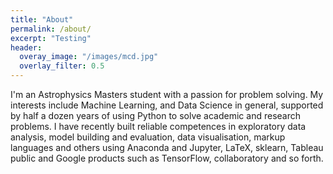 ```yaml
---
title: "About"
permalink: /about/
excerpt: "Testing"
header:
  overay_image: "/images/mcd.jpg"
  overlay_filter: 0.5
---
```


I'm an Astrophysics Masters student with a passion for problem solving. My interests include Machine Learning, and Data Science in general, supported by half a dozen years of using Python to solve academic and research problems.
I have recently built reliable competences in exploratory data analysis, model building and evaluation, data visualisation, markup languages and others using Anaconda and Jupyter, LaTeX, sklearn, Tableau public and Google products such as TensorFlow, collaboratory and so forth.
